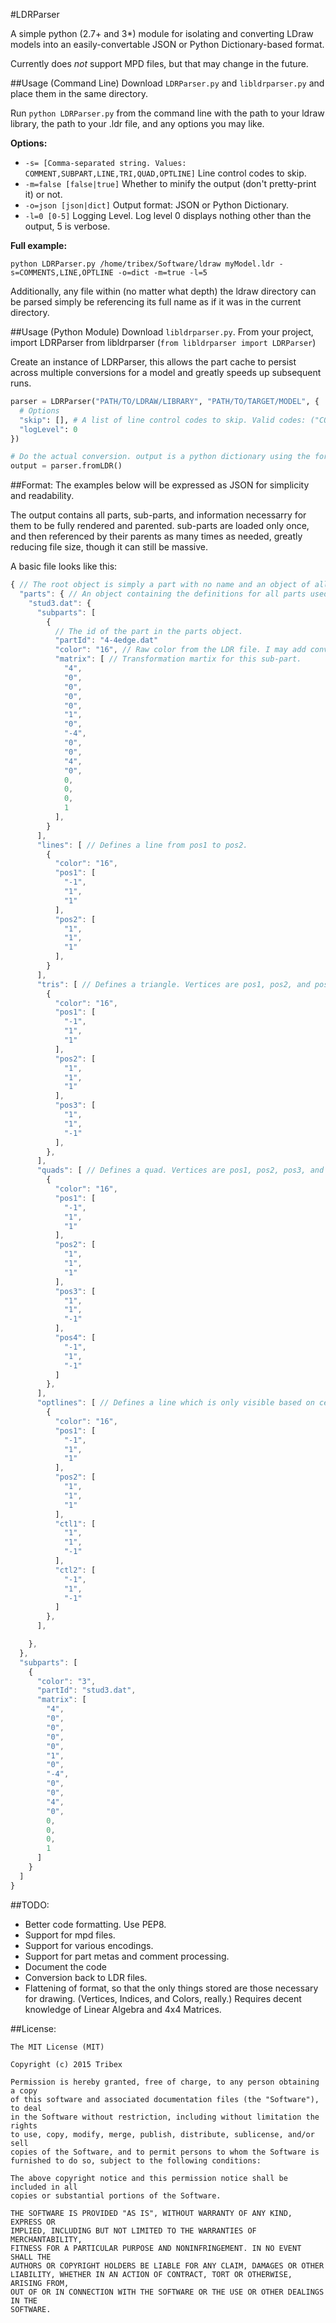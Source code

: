 #LDRParser

A simple python (2.7+ and 3*) module for isolating and converting LDraw models into an
easily-convertable JSON or Python Dictionary-based format.

Currently does *not* support MPD files, but that may change in the future.

##Usage (Command Line)
Download `LDRParser.py` and `libldrparser.py` and place them in the same directory.

Run `python LDRParser.py` from the command line with the path to your ldraw library, the path to your .ldr file,
and any options you may like.

**Options:**

* `-s= [Comma-separated string. Values: COMMENT,SUBPART,LINE,TRI,QUAD,OPTLINE]` Line control codes to skip.
* `-m=false [false|true]` Whether to minify the output (don't pretty-print it) or not.
* `-o=json [json|dict]` Output format: JSON or Python Dictionary.
* `-l=0 [0-5]` Logging Level. Log level 0 displays nothing other than the output, 5 is verbose.

**Full example:**
```
python LDRParser.py /home/tribex/Software/ldraw myModel.ldr -s=COMMENTS,LINE,OPTLINE -o=dict -m=true -l=5
```

Additionally, any file within (no matter what depth) the ldraw directory can be parsed simply be referencing its full name as if it was in the current directory.

##Usage (Python Module)
Download `libldrparser.py`.
From your project, import LDRParser from libldrparser (`from libldrparser import LDRParser`)

Create an instance of LDRParser, this allows the part cache to persist across multiple conversions for a model and greatly speeds up subsequent runs.
```python
parser = LDRParser("PATH/TO/LDRAW/LIBRARY", "PATH/TO/TARGET/MODEL", {
  # Options
  "skip": [], # A list of line control codes to skip. Valid codes: ("COMMENT", "SUBPART", "LINE", "TRI", "QUAD", "OPTLINE")
  "logLevel": 0
})

# Do the actual conversion. output is a python dictionary using the format described below.
output = parser.fromLDR()
```

##Format:
The examples below will be expressed as JSON for simplicity and readability.

The output contains all parts, sub-parts, and information necessarry for them to be fully rendered and parented. sub-parts are loaded only once, and then referenced by their parents as many times as needed, greatly reducing file size, though it can still be massive.

A basic file looks like this:
```javascript
{ // The root object is simply a part with no name and an object of all used subparts inside it as "parts".
  "parts": { // An object containing the definitions for all parts used anywhere in this file, indexed by file name.
    "stud3.dat": {
      "subparts": [
        {
          // The id of the part in the parts object.
          "partId": "4-4edge.dat"
          "color": "16", // Raw color from the LDR file. I may add conversion for this in the future.
          "matrix": [ // Transformation martix for this sub-part.
            "4",
            "0",
            "0",
            "0",
            "0",
            "1",
            "0",
            "-4",
            "0",
            "0",
            "4",
            "0",
            0,
            0,
            0,
            1
          ],
        }
      ],
      "lines": [ // Defines a line from pos1 to pos2.
        {
          "color": "16",
          "pos1": [
            "-1",
            "1",
            "1"
          ],
          "pos2": [
            "1",
            "1",
            "1"
          ],
        }
      ],
      "tris": [ // Defines a triangle. Vertices are pos1, pos2, and pos3.
        {
          "color": "16",
          "pos1": [
            "-1",
            "1",
            "1"
          ],
          "pos2": [
            "1",
            "1",
            "1"
          ],
          "pos3": [
            "1",
            "1",
            "-1"
          ],
        },
      ],
      "quads": [ // Defines a quad. Vertices are pos1, pos2, pos3, and pos4.
        {
          "color": "16",
          "pos1": [
            "-1",
            "1",
            "1"
          ],
          "pos2": [
            "1",
            "1",
            "1"
          ],
          "pos3": [
            "1",
            "1",
            "-1"
          ],
          "pos4": [
            "-1",
            "1",
            "-1"
          ]
        },
      ],
      "optlines": [ // Defines a line which is only visible based on certain rules. See http://www.ldraw.org/article/218.html, line type 5. pos1 and 2 define the line vertices, ctl1 and 2 are the control points.
        {
          "color": "16",
          "pos1": [
            "-1",
            "1",
            "1"
          ],
          "pos2": [
            "1",
            "1",
            "1"
          ],
          "ctl1": [
            "1",
            "1",
            "-1"
          ],
          "ctl2": [
            "-1",
            "1",
            "-1"
          ]
        },
      ],

    },
  },
  "subparts": [
    {
      "color": "3",
      "partId": "stud3.dat",
      "matrix": [
        "4",
        "0",
        "0",
        "0",
        "0",
        "1",
        "0",
        "-4",
        "0",
        "0",
        "4",
        "0",
        0,
        0,
        0,
        1
      ]
    }
  ]
}
```

##TODO:
 * Better code formatting. Use PEP8.
 * Support for mpd files.
 * Support for various encodings.
 * Support for part metas and comment processing.
 * Document the code
 * Conversion back to LDR files.
 * Flattening of format, so that the only things stored are those necessary for drawing. (Vertices, Indices, and Colors, really.) Requires decent knowledge of Linear Algebra and 4x4 Matrices.

##License:
```
The MIT License (MIT)

Copyright (c) 2015 Tribex

Permission is hereby granted, free of charge, to any person obtaining a copy
of this software and associated documentation files (the "Software"), to deal
in the Software without restriction, including without limitation the rights
to use, copy, modify, merge, publish, distribute, sublicense, and/or sell
copies of the Software, and to permit persons to whom the Software is
furnished to do so, subject to the following conditions:

The above copyright notice and this permission notice shall be included in all
copies or substantial portions of the Software.

THE SOFTWARE IS PROVIDED "AS IS", WITHOUT WARRANTY OF ANY KIND, EXPRESS OR
IMPLIED, INCLUDING BUT NOT LIMITED TO THE WARRANTIES OF MERCHANTABILITY,
FITNESS FOR A PARTICULAR PURPOSE AND NONINFRINGEMENT. IN NO EVENT SHALL THE
AUTHORS OR COPYRIGHT HOLDERS BE LIABLE FOR ANY CLAIM, DAMAGES OR OTHER
LIABILITY, WHETHER IN AN ACTION OF CONTRACT, TORT OR OTHERWISE, ARISING FROM,
OUT OF OR IN CONNECTION WITH THE SOFTWARE OR THE USE OR OTHER DEALINGS IN THE
SOFTWARE.
```
